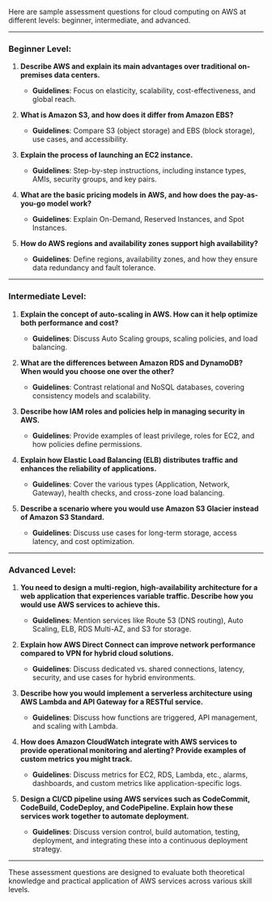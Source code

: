Here are sample assessment questions for cloud computing on AWS at different levels: beginner, intermediate, and advanced.

---

### **Beginner Level:**

1. **Describe AWS and explain its main advantages over traditional on-premises data centers.**
   - **Guidelines**: Focus on elasticity, scalability, cost-effectiveness, and global reach.

2. **What is Amazon S3, and how does it differ from Amazon EBS?**
   - **Guidelines**: Compare S3 (object storage) and EBS (block storage), use cases, and accessibility.

3. **Explain the process of launching an EC2 instance.**
   - **Guidelines**: Step-by-step instructions, including instance types, AMIs, security groups, and key pairs.

4. **What are the basic pricing models in AWS, and how does the pay-as-you-go model work?**
   - **Guidelines**: Explain On-Demand, Reserved Instances, and Spot Instances.

5. **How do AWS regions and availability zones support high availability?**
   - **Guidelines**: Define regions, availability zones, and how they ensure data redundancy and fault tolerance.

---

### **Intermediate Level:**

1. **Explain the concept of auto-scaling in AWS. How can it help optimize both performance and cost?**
   - **Guidelines**: Discuss Auto Scaling groups, scaling policies, and load balancing.

2. **What are the differences between Amazon RDS and DynamoDB? When would you choose one over the other?**
   - **Guidelines**: Contrast relational and NoSQL databases, covering consistency models and scalability.

3. **Describe how IAM roles and policies help in managing security in AWS.**
   - **Guidelines**: Provide examples of least privilege, roles for EC2, and how policies define permissions.

4. **Explain how Elastic Load Balancing (ELB) distributes traffic and enhances the reliability of applications.**
   - **Guidelines**: Cover the various types (Application, Network, Gateway), health checks, and cross-zone load balancing.

5. **Describe a scenario where you would use Amazon S3 Glacier instead of Amazon S3 Standard.**
   - **Guidelines**: Discuss use cases for long-term storage, access latency, and cost optimization.

---

### **Advanced Level:**

1. **You need to design a multi-region, high-availability architecture for a web application that experiences variable traffic. Describe how you would use AWS services to achieve this.**
   - **Guidelines**: Mention services like Route 53 (DNS routing), Auto Scaling, ELB, RDS Multi-AZ, and S3 for storage.

2. **Explain how AWS Direct Connect can improve network performance compared to VPN for hybrid cloud solutions.**
   - **Guidelines**: Discuss dedicated vs. shared connections, latency, security, and use cases for hybrid environments.

3. **Describe how you would implement a serverless architecture using AWS Lambda and API Gateway for a RESTful service.**
   - **Guidelines**: Discuss how functions are triggered, API management, and scaling with Lambda.

4. **How does Amazon CloudWatch integrate with AWS services to provide operational monitoring and alerting? Provide examples of custom metrics you might track.**
   - **Guidelines**: Discuss metrics for EC2, RDS, Lambda, etc., alarms, dashboards, and custom metrics like application-specific logs.

5. **Design a CI/CD pipeline using AWS services such as CodeCommit, CodeBuild, CodeDeploy, and CodePipeline. Explain how these services work together to automate deployment.**
   - **Guidelines**: Discuss version control, build automation, testing, deployment, and integrating these into a continuous deployment strategy.

---

These assessment questions are designed to evaluate both theoretical knowledge and practical application of AWS services across various skill levels.
